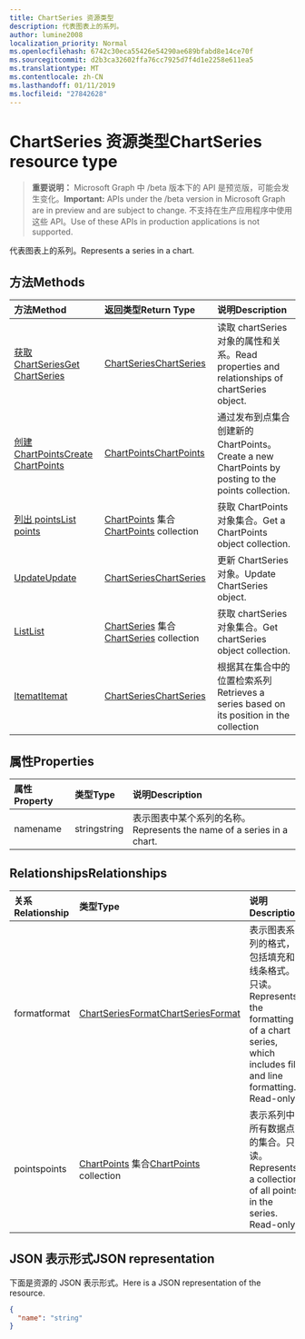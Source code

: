 ```yaml
---
title: ChartSeries 资源类型
description: 代表图表上的系列。
author: lumine2008
localization_priority: Normal
ms.openlocfilehash: 6742c30eca55426e54290ae689bfabd8e14ce70f
ms.sourcegitcommit: d2b3ca32602ffa76cc7925d7f4d1e2258e611ea5
ms.translationtype: MT
ms.contentlocale: zh-CN
ms.lasthandoff: 01/11/2019
ms.locfileid: "27842628"
---
```

# <a name="chartseries-resource-type"></a><span data-ttu-id="61f5e-103">ChartSeries 资源类型</span><span class="sxs-lookup"><span data-stu-id="61f5e-103">ChartSeries resource type</span></span>

> <span data-ttu-id="61f5e-104">**重要说明：** Microsoft Graph 中 /beta 版本下的 API 是预览版，可能会发生变化。</span><span class="sxs-lookup"><span data-stu-id="61f5e-104">**Important:** APIs under the /beta version in Microsoft Graph are in preview and are subject to change.</span></span> <span data-ttu-id="61f5e-105">不支持在生产应用程序中使用这些 API。</span><span class="sxs-lookup"><span data-stu-id="61f5e-105">Use of these APIs in production applications is not supported.</span></span>

<span data-ttu-id="61f5e-106">代表图表上的系列。</span><span class="sxs-lookup"><span data-stu-id="61f5e-106">Represents a series in a chart.</span></span>


## <a name="methods"></a><span data-ttu-id="61f5e-107">方法</span><span class="sxs-lookup"><span data-stu-id="61f5e-107">Methods</span></span>

| <span data-ttu-id="61f5e-108">方法</span><span class="sxs-lookup"><span data-stu-id="61f5e-108">Method</span></span>           | <span data-ttu-id="61f5e-109">返回类型</span><span class="sxs-lookup"><span data-stu-id="61f5e-109">Return Type</span></span>    |<span data-ttu-id="61f5e-110">说明</span><span class="sxs-lookup"><span data-stu-id="61f5e-110">Description</span></span>|
|:---------------|:--------|:----------|
|[<span data-ttu-id="61f5e-111">获取 ChartSeries</span><span class="sxs-lookup"><span data-stu-id="61f5e-111">Get ChartSeries</span></span>](../api/chartseries-get.md) | [<span data-ttu-id="61f5e-112">ChartSeries</span><span class="sxs-lookup"><span data-stu-id="61f5e-112">ChartSeries</span></span>](chartseries.md) |<span data-ttu-id="61f5e-113">读取 chartSeries 对象的属性和关系。</span><span class="sxs-lookup"><span data-stu-id="61f5e-113">Read properties and relationships of chartSeries object.</span></span>|
|[<span data-ttu-id="61f5e-114">创建 ChartPoints</span><span class="sxs-lookup"><span data-stu-id="61f5e-114">Create ChartPoints</span></span>](../api/chartseries-post-points.md) |[<span data-ttu-id="61f5e-115">ChartPoints</span><span class="sxs-lookup"><span data-stu-id="61f5e-115">ChartPoints</span></span>](chartpoint.md)| <span data-ttu-id="61f5e-116">通过发布到点集合创建新的 ChartPoints。</span><span class="sxs-lookup"><span data-stu-id="61f5e-116">Create a new ChartPoints by posting to the points collection.</span></span>|
|[<span data-ttu-id="61f5e-117">列出 points</span><span class="sxs-lookup"><span data-stu-id="61f5e-117">List points</span></span>](../api/chartseries-list-points.md) |<span data-ttu-id="61f5e-118">[ChartPoints](chartpoint.md) 集合</span><span class="sxs-lookup"><span data-stu-id="61f5e-118">[ChartPoints](chartpoint.md) collection</span></span>| <span data-ttu-id="61f5e-119">获取 ChartPoints 对象集合。</span><span class="sxs-lookup"><span data-stu-id="61f5e-119">Get a ChartPoints object collection.</span></span>|
|[<span data-ttu-id="61f5e-120">Update</span><span class="sxs-lookup"><span data-stu-id="61f5e-120">Update</span></span>](../api/chartseries-update.md) | [<span data-ttu-id="61f5e-121">ChartSeries</span><span class="sxs-lookup"><span data-stu-id="61f5e-121">ChartSeries</span></span>](chartseries.md) |<span data-ttu-id="61f5e-122">更新 ChartSeries 对象。</span><span class="sxs-lookup"><span data-stu-id="61f5e-122">Update ChartSeries object.</span></span> |
|[<span data-ttu-id="61f5e-123">List</span><span class="sxs-lookup"><span data-stu-id="61f5e-123">List</span></span>](../api/chartseries-list.md) | <span data-ttu-id="61f5e-124">[ChartSeries](chartseries.md) 集合</span><span class="sxs-lookup"><span data-stu-id="61f5e-124">[ChartSeries](chartseries.md) collection</span></span> |<span data-ttu-id="61f5e-125">获取 chartSeries 对象集合。</span><span class="sxs-lookup"><span data-stu-id="61f5e-125">Get chartSeries object collection.</span></span> |
|[<span data-ttu-id="61f5e-126">Itemat</span><span class="sxs-lookup"><span data-stu-id="61f5e-126">Itemat</span></span>](../api/chartseriescollection-itemat.md)|[<span data-ttu-id="61f5e-127">ChartSeries</span><span class="sxs-lookup"><span data-stu-id="61f5e-127">ChartSeries</span></span>](chartseries.md)|<span data-ttu-id="61f5e-128">根据其在集合中的位置检索系列</span><span class="sxs-lookup"><span data-stu-id="61f5e-128">Retrieves a series based on its position in the collection</span></span>|

## <a name="properties"></a><span data-ttu-id="61f5e-129">属性</span><span class="sxs-lookup"><span data-stu-id="61f5e-129">Properties</span></span>
| <span data-ttu-id="61f5e-130">属性</span><span class="sxs-lookup"><span data-stu-id="61f5e-130">Property</span></span>     | <span data-ttu-id="61f5e-131">类型</span><span class="sxs-lookup"><span data-stu-id="61f5e-131">Type</span></span>   |<span data-ttu-id="61f5e-132">说明</span><span class="sxs-lookup"><span data-stu-id="61f5e-132">Description</span></span>|
|:---------------|:--------|:----------|
|<span data-ttu-id="61f5e-133">name</span><span class="sxs-lookup"><span data-stu-id="61f5e-133">name</span></span>|<span data-ttu-id="61f5e-134">string</span><span class="sxs-lookup"><span data-stu-id="61f5e-134">string</span></span>|<span data-ttu-id="61f5e-135">表示图表中某个系列的名称。</span><span class="sxs-lookup"><span data-stu-id="61f5e-135">Represents the name of a series in a chart.</span></span>|

## <a name="relationships"></a><span data-ttu-id="61f5e-136">Relationships</span><span class="sxs-lookup"><span data-stu-id="61f5e-136">Relationships</span></span>
| <span data-ttu-id="61f5e-137">关系</span><span class="sxs-lookup"><span data-stu-id="61f5e-137">Relationship</span></span> | <span data-ttu-id="61f5e-138">类型</span><span class="sxs-lookup"><span data-stu-id="61f5e-138">Type</span></span>   |<span data-ttu-id="61f5e-139">说明</span><span class="sxs-lookup"><span data-stu-id="61f5e-139">Description</span></span>|
|:---------------|:--------|:----------|
|<span data-ttu-id="61f5e-140">format</span><span class="sxs-lookup"><span data-stu-id="61f5e-140">format</span></span>|[<span data-ttu-id="61f5e-141">ChartSeriesFormat</span><span class="sxs-lookup"><span data-stu-id="61f5e-141">ChartSeriesFormat</span></span>](chartseriesformat.md)|<span data-ttu-id="61f5e-p102">表示图表系列的格式，包括填充和线条格式。只读。</span><span class="sxs-lookup"><span data-stu-id="61f5e-p102">Represents the formatting of a chart series, which includes fill and line formatting. Read-only.</span></span>|
|<span data-ttu-id="61f5e-144">points</span><span class="sxs-lookup"><span data-stu-id="61f5e-144">points</span></span>|<span data-ttu-id="61f5e-145">[ChartPoints](chartpoint.md) 集合</span><span class="sxs-lookup"><span data-stu-id="61f5e-145">[ChartPoints](chartpoint.md) collection</span></span>|<span data-ttu-id="61f5e-p103">表示系列中所有数据点的集合。只读。</span><span class="sxs-lookup"><span data-stu-id="61f5e-p103">Represents a collection of all points in the series. Read-only.</span></span>|

## <a name="json-representation"></a><span data-ttu-id="61f5e-148">JSON 表示形式</span><span class="sxs-lookup"><span data-stu-id="61f5e-148">JSON representation</span></span>

<span data-ttu-id="61f5e-149">下面是资源的 JSON 表示形式。</span><span class="sxs-lookup"><span data-stu-id="61f5e-149">Here is a JSON representation of the resource.</span></span>

<!-- {
  "blockType": "resource",
  "optionalProperties": [

  ],
  "@odata.type": "microsoft.graph.chartSeries"
}-->

```json
{
  "name": "string"
}

```

<!-- uuid: 8fcb5dbc-d5aa-4681-8e31-b001d5168d79
2015-10-25 14:57:30 UTC -->
<!-- {
  "type": "#page.annotation",
  "description": "ChartSeries resource",
  "keywords": "",
  "section": "documentation",
  "tocPath": ""
}-->
